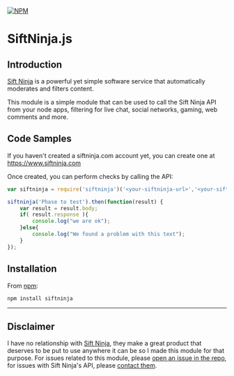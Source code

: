 [![NPM](https://nodei.co/npm/siftninja.png?downloads=true&downloadRank=true&stars=true)](https://nodei.co/npm/siftninja/)

# SiftNinja.js

## Introduction

[Sift Ninja](https://www.siftninja.com/) is a powerful yet simple software service that automatically moderates and filters content.

This module is a simple module that can be used to call the Sift Ninja API from your node apps, filtering for live chat, social networks, gaming, web comments and more.

## Code Samples

If you haven't created a siftninja.com account yet, you can create one at https://www.siftninja.com

Once created, you can perform checks by calling the API:

```js
var siftninja = require('siftninja')('<your-siftninja-url>','<your-siftninja-apikey');

siftninja('Phase to test').then(function(result) {
	var result = result.body;
	if( result.response ){
		console.log("we are ok");
	}else{
		console.log("We found a problem with this text");
	}
});
```

## Installation

From [npm](https://npmjs.org):

```sh
npm install siftninja
```
---

## Disclaimer

I have no relationship with [Sift Ninja](https://www.siftninja.com), they make a great product that deserves to be put to use anywhere it can be so I made this module for that purpose. For issues related to this module, please [open an issue in the repo](https://github.com/freekrai/siftninjajs/issues), for issues with Sift Ninja's API, please [contact them](https://siftninja.zendesk.com/hc/en-us).
